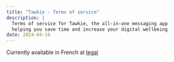 ```yaml
---
title: "Tawkie - Terms of service"
description: |
  Terms of service for Tawkie, the all-in-one messaging app
  helping you save time and increase your digital wellbeing
date: 2024-04-19
---
```

Currently available in French at [legal][legal]

[legal]: https://tawkie.fr/legal/
